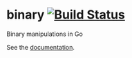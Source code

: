 <!--
Copyright 2013 The Authors. All rights reserved.
Use of this source code is governed by a BSD-style
license that can be found in the LICENSE file.
-->

binary [![Build Status](https://travis-ci.org/joshlf/binary.svg?branch=master)](https://travis-ci.org/joshlf/binary)
======

Binary manipulations in Go

See the [documentation](http://godoc.org/github.com/joshlf/binary).


